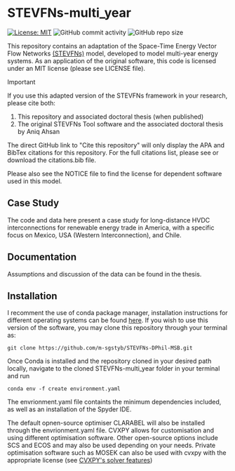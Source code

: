 # STEVFNs-multi_year
[![License: MIT](https://img.shields.io/badge/license-MIT-blue.svg)](https://choosealicense.com/licenses/mit/)
![GitHub commit activity](https://img.shields.io/github/commit-activity/y/m-sgstyb/STEVFNs-DPhil-MSB?color=green)
![GitHub repo size](https://img.shields.io/github/repo-size/m-sgstyb/STEVFNs-DPhil-MSB?color=orange)


This repository contains an adaptation of the Space-Time Energy Vector Flow Networks [(STEVFNs)](https://github.com/OmNomNomzzz/STEVFNs) model, developed to model multi-year energy systems.
As an application of the original software, this code is licensed under an MIT license (please see LICENSE file).

> [!IMPORTANT]
> If you use this adapted version of the STEVFNs framework in your research, please cite both:
> 
> 1. This repository and associated doctoral thesis (when published)
> 2. The original STEVFNs Tool software and the associated doctoral thesis by Aniq Ahsan
>
> The direct GitHub link to "Cite this repository" will only display the APA and BibTex citations for this repository. For the full citations list, please see or download the citations.bib file.

Please also see the NOTICE file to find the license for dependent software used in this model.

## Case Study
The code and data here present a case study for long-distance HVDC interconnections for renewable energy trade in America, with a specific focus on Mexico, USA (Western Interconnection), and Chile. 
## Documentation
Assumptions and discussion of the data can be found in the thesis.
## Installation
I recomment the use of conda package manager, installation instructions for different operating systems can be found  [here](https://docs.conda.io/projects/conda/en/latest/user-guide/install/index.html). If you wish to use this version of the software, you may clone this repository through your terminal as:

```
git clone https://github.com/m-sgstyb/STEVFNs-DPhil-MSB.git
```

Once Conda is installed and the repository cloned in your desired path locally, navigate to the cloned STEVFNs-multi_year folder in your terminal and run 
```
conda env -f create environment.yaml
```
The envrionment.yaml file containts the minimum dependencies included, as well as an installation of the Spyder IDE.

The default opnen-source optimiser CLARABEL will also be installed through the envrionment.yaml file. CVXPY allows for customisation and using different optimisation software. Other open-source options include SCS and ECOS and may also be used depending on your needs. Private optimisation software such as MOSEK can also be used with cvxpy with the appropriate license (see [CVXPY's solver features](https://www.cvxpy.org/tutorial/solvers/index.html))

